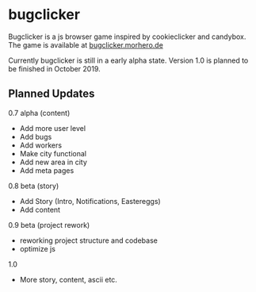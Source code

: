 # bugclicker

Bugclicker is a js browser game inspired by cookieclicker and candybox.
The game is available at [bugclicker.morhero.de](https://bugclicker.morhero.de)

Currently bugclicker is still in a early alpha state. Version 1.0 is planned to be finished in October 2019.

## Planned Updates

0.7 alpha (content)
- Add more user level
- Add bugs
- Add workers
- Make city functional
- Add new area in city
- Add meta pages

0.8 beta (story)
- Add Story (Intro, Notifications, Eastereggs)
- Add content

0.9 beta (project rework)
- reworking project structure and codebase
- optimize js 

1.0
- More story, content, ascii etc.
